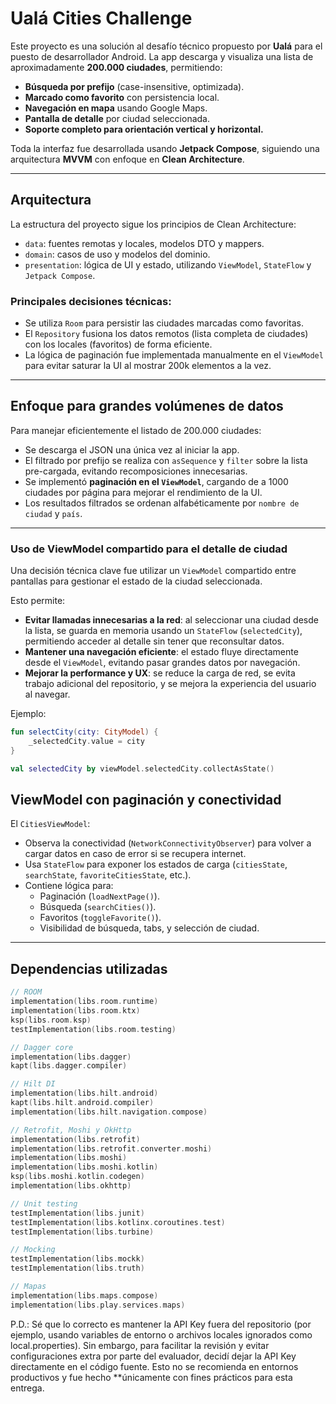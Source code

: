 # Ualá Cities Challenge

Este proyecto es una solución al desafío técnico propuesto por **Ualá** para el puesto de desarrollador Android. La app descarga y visualiza una lista de aproximadamente **200.000 ciudades**, permitiendo:

- **Búsqueda por prefijo** (case-insensitive, optimizada).
- **Marcado como favorito** con persistencia local.
- **Navegación en mapa** usando Google Maps.
- **Pantalla de detalle** por ciudad seleccionada.
- **Soporte completo para orientación vertical y horizontal.**

Toda la interfaz fue desarrollada usando **Jetpack Compose**, siguiendo una arquitectura **MVVM** con enfoque en **Clean Architecture**.

---

## Arquitectura

La estructura del proyecto sigue los principios de Clean Architecture:

- `data`: fuentes remotas y locales, modelos DTO y mappers.
- `domain`: casos de uso y modelos del dominio.
- `presentation`: lógica de UI y estado, utilizando `ViewModel`, `StateFlow` y `Jetpack Compose`.

### Principales decisiones técnicas:

- Se utiliza `Room` para persistir las ciudades marcadas como favoritas.
- El `Repository` fusiona los datos remotos (lista completa de ciudades) con los locales (favoritos) de forma eficiente.
- La lógica de paginación fue implementada manualmente en el `ViewModel` para evitar saturar la UI al mostrar 200k elementos a la vez.

---

## Enfoque para grandes volúmenes de datos

Para manejar eficientemente el listado de 200.000 ciudades:

- Se descarga el JSON una única vez al iniciar la app.
- El filtrado por prefijo se realiza con `asSequence` y `filter` sobre la lista pre-cargada, evitando recomposiciones innecesarias.
- Se implementó **paginación en el `ViewModel`**, cargando de a 1000 ciudades por página para mejorar el rendimiento de la UI.
- Los resultados filtrados se ordenan alfabéticamente por `nombre de ciudad` y `país`.

---


### Uso de ViewModel compartido para el detalle de ciudad

Una decisión técnica clave fue utilizar un `ViewModel` compartido entre pantallas para gestionar el estado de la ciudad seleccionada.

Esto permite:

- **Evitar llamadas innecesarias a la red**: al seleccionar una ciudad desde la lista, se guarda en memoria usando un `StateFlow` (`selectedCity`), permitiendo acceder al detalle sin tener que reconsultar datos.
- **Mantener una navegación eficiente**: el estado fluye directamente desde el `ViewModel`, evitando pasar grandes datos por navegación.
- **Mejorar la performance y UX**: se reduce la carga de red, se evita trabajo adicional del repositorio, y se mejora la experiencia del usuario al navegar.

Ejemplo:

```kotlin
fun selectCity(city: CityModel) {
    _selectedCity.value = city
}

val selectedCity by viewModel.selectedCity.collectAsState()
```

## ViewModel con paginación y conectividad

El `CitiesViewModel`:

- Observa la conectividad (`NetworkConnectivityObserver`) para volver a cargar datos en caso de error si se recupera internet.
- Usa `StateFlow` para exponer los estados de carga (`citiesState`, `searchState`, `favoriteCitiesState`, etc.).
- Contiene lógica para:
  - Paginación (`loadNextPage()`).
  - Búsqueda (`searchCities()`).
  - Favoritos (`toggleFavorite()`).
  - Visibilidad de búsqueda, tabs, y selección de ciudad.


---

## Dependencias utilizadas

```kotlin
// ROOM
implementation(libs.room.runtime)
implementation(libs.room.ktx)
ksp(libs.room.ksp)
testImplementation(libs.room.testing)

// Dagger core
implementation(libs.dagger)
kapt(libs.dagger.compiler)

// Hilt DI
implementation(libs.hilt.android)
kapt(libs.hilt.android.compiler)
implementation(libs.hilt.navigation.compose)

// Retrofit, Moshi y OkHttp
implementation(libs.retrofit)
implementation(libs.retrofit.converter.moshi)
implementation(libs.moshi)
implementation(libs.moshi.kotlin)
ksp(libs.moshi.kotlin.codegen)
implementation(libs.okhttp)

// Unit testing
testImplementation(libs.junit)
testImplementation(libs.kotlinx.coroutines.test)
testImplementation(libs.turbine)

// Mocking
testImplementation(libs.mockk)
testImplementation(libs.truth)

// Mapas
implementation(libs.maps.compose)
implementation(libs.play.services.maps)
```
P.D.: Sé que lo correcto es mantener la API Key fuera del repositorio (por ejemplo, usando variables de entorno o archivos locales ignorados como local.properties).
Sin embargo, para facilitar la revisión y evitar configuraciones extra por parte del evaluador, decidí dejar la API Key directamente en el código fuente.
Esto no se recomienda en entornos productivos y fue hecho **únicamente con fines prácticos para esta entrega.
